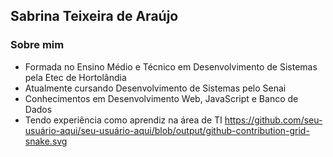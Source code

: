## Sabrina Teixeira de Araújo

### Sobre mim
- Formada no Ensino Médio e Técnico em Desenvolvimento de Sistemas pela Etec de Hortolândia
- Atualmente cursando Desenvolvimento de Sistemas pelo Senai
- Conhecimentos em Desenvolvimento Web, JavaScript e Banco de Dados
- Tendo experiência como aprendiz na área de TI
  https://github.com/seu-usuário-aqui/seu-usuário-aqui/blob/output/github-contribution-grid-snake.svg
